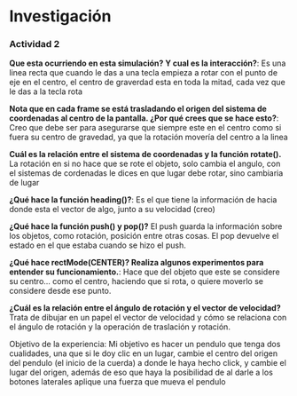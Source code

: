 # Investigación

### Actividad 2

__Que esta ocurriendo en esta simulación? Y cual es la interacción?__: Es una linea recta que cuando le das a una tecla empieza a rotar con el punto de eje en el centro, el centro de graverdad esta en toda la mitad, cada vez que le das a la tecla rota


__Nota que en cada frame se está trasladando el origen del sistema de coordenadas al centro de la pantalla. ¿Por qué crees que se hace esto?__: Creo que debe ser para asegurarse que siempre este en el centro como si fuera su centro de gravedad, ya que la rotación movería del centro a la linea


__Cuál es la relación entre el sistema de coordenadas y la función rotate().__ La rotación en si no hace que se rote el objeto, solo cambia el angulo, con el sistemas de cordenadas le dices en que lugar debe rotar, sino cambiaria de lugar


__¿Qué hace la función heading()?__: Es el que tiene la información de hacia donde esta el vector de algo, junto a su velocidad (creo)


__¿Qué hace la función push() y pop()?__ El push guarda la información sobre los objetos, como rotación, posición entre otras cosas. El pop devuelve el estado en el que estaba cuando se hizo el push.


__¿Qué hace rectMode(CENTER)? Realiza algunos experimentos para entender su funcionamiento.__: Hace que del objeto que este se considere su centro... como el centro, haciendo que si rota, o quiere moverlo se considere desde ese punto.


__¿Cuál es la relación entre el ángulo de rotación y el vector de velocidad?__ Trata de dibujar en un papel el vector de velocidad y cómo se relaciona con el ángulo de rotación y la operación de traslación y rotación.


Objetivo de la experiencia: Mi objetivo es hacer un pendulo que tenga dos cualidades, una que si le doy clic en un lugar, cambie el centro del origen del pendulo (el inicio de la cuerda) a donde le haya hecho click, y cambie el lugar del origen, además de eso que haya la posibilidad de al darle a los botones laterales aplique una fuerza que mueva el pendulo
